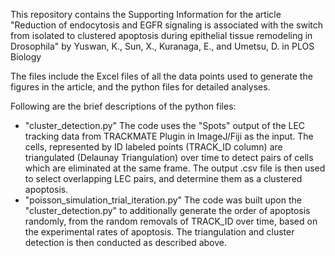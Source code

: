 This repository contains the Supporting Information for the article "Reduction of endocytosis and EGFR signaling is associated with the switch from isolated to clustered apoptosis during epithelial tissue remodeling in Drosophila" by Yuswan, K., Sun, X., Kuranaga, E., and Umetsu, D. in PLOS Biology

The files include the Excel files of all the data points used to generate the figures in the article, and the python files for detailed analyses.

Following are the brief descriptions of the python files:

- "cluster_detection.py" The code uses the "Spots" output of the LEC tracking data from TRACKMATE Plugin in ImageJ/Fiji as the input. The cells, represented by ID labeled points (TRACK_ID column) are triangulated (Delaunay Triangulation) over time to detect pairs of cells which are eliminated at the same frame. The output .csv file is then used to select overlapping LEC pairs, and determine them as a clustered apoptosis.
- "poisson_simulation_trial_iteration.py" The code was built upon the "cluster_detection.py" to additionally generate the order of apoptosis randomly, from the random removals of TRACK_ID over time, based on the experimental rates of apoptosis. The triangulation and cluster detection is then conducted as described above.

